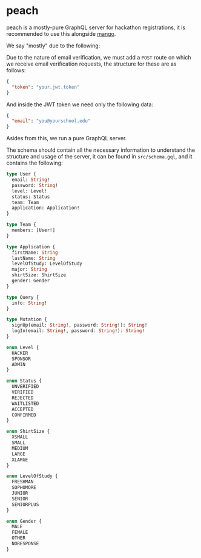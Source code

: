 # peach
peach is a mostly-pure GraphQL server for hackathon registrations, it is recommended to use this alongside [mango](http://github.com/hackfiu/mango).

We say "mostly" due to the following:

Due to the nature of email verification, we must add a `POST` route on which we receive email verification requests, the structure for these are as follows:

```json
{
  "token": "your.jwt.token"
}
```

And inside the JWT token we need only the following data:
```json
{
  "email": "you@yourschool.edu"
}
```

Asides from this, we run a pure GraphQL server.

The schema should contain all the necessary information to understand the structure and usage of the server, it can be found in `src/schema.gql`, and it contains the following:

```graphql
type User {
  email: String!
  password: String!
  level: Level!
  status: Status
  team: Team
  application: Application!
}

type Team {
  members: [User!]
}

type Application {
  firstName: String
  lastName: String
  levelOfStudy: LevelOfStudy
  major: String
  shirtSize: ShirtSize
  gender: Gender
}

type Query {
  info: String!
}

type Mutation {
  signUp(email: String!, password: String!): String!
  logIn(email: String!, password: String!): String!
}

enum Level {
  HACKER
  SPONSOR
  ADMIN
}

enum Status {
  UNVERIFIED
  VERIFIED
  REJECTED
  WAITLISTED
  ACCEPTED
  CONFIRMED
}

enum ShirtSize {
  XSMALL
  SMALL
  MEDIUM
  LARGE
  XLARGE
}

enum LevelOfStudy {
  FRESHMAN
  SOPHOMORE
  JUNIOR
  SENIOR
  SENIORPLUS
}

enum Gender {
  MALE
  FEMALE
  OTHER
  NORESPONSE
}
```
